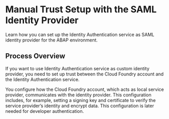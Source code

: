 <!-- loio36214a93a8864662996a0d0814f3e1b7 -->

# Manual Trust Setup with the SAML Identity Provider

Learn how you can set up the Identity Authentication service as SAML identity provider for the ABAP environment.



<a name="loio36214a93a8864662996a0d0814f3e1b7__section_ifw_bmp_btb"/>

## Process Overview

If you want to use Identity Authentication service as custom identity provider, you need to set up trust between the Cloud Foundry account and the Identity Authentication service.

You configure how the Cloud Foundry account, which acts as local service provider, communicates with the identity provider. This configuration includes, for example, setting a signing key and certificate to verify the service provider’s identity and encrypt data. This configuration is later needed for developer authentication.

